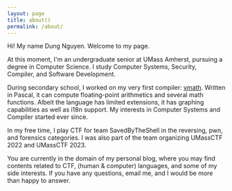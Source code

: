 ```yaml
---
layout: page
title: about()
permalink: /about/
---
```


Hi! My name Dung Nguyen. Welcome to my page.

At this moment, I'm an undergraduate senior at UMass Amherst, pursuing a degree in
Computer Science. I study Computer Systems, Security, Compiler, and Software Development.

During secondary school, I worked on my very first compiler:
[vmath](https://winux8yt3.github.io/vmath/).
Written in Pascal, it can compute floating-point arithmetics and several math functions.
Albeit the language has limited extensions, it has graphing capabilities as well as i18n support.
My interests in Computer Systems and Compiler started ever since.

In my free time, I play CTF for team SavedByTheShell in the reversing, pwn, and forensics categories.
I was also part of the team organizing UMassCTF 2022 and UMassCTF 2023.

You are currently in the domain of my personal blog, where you may find contents
related to CTF, (human & computer) languages, and some of my side interests.
If you have any questions, email me, and I would be more than happy to answer.
